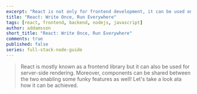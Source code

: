 ```yaml
---
excerpt: "React is not only for frontend development, it can be used on the server as well. Let's take a look at how we can make them work together."
title: "React: Write Once, Run Everywhere"
tags: [react, frontend, backend, nodejs, javascript]
author: addamsson
short_title: "React: Write Once, Run Everywhere"
comments: true
published: false
series: full-stack-node-guide
---
```


> React is mostly known as a frontend library but it can also be used for server-side rendering. Moreover, components can be shared between the two enabling some funky features as well! Let's take a look ata how it can be achieved.

